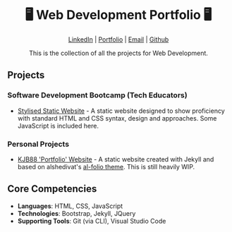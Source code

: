 <div align="center">
    <h1>🖥️ Web Development Portfolio 🖥️</h1>
    <p>
        <a href="http://www.LinkedIn.com/in/kevin-barr1988">LinkedIn</a> |
        <a href="http://kjb88.github.io">Portfolio</a> |
        <a href="mailto:kevinbarr.business@gmail.com">Email</a> | <a href="https://github.com/KJB88">Github</a>
    </p>
 <p>
     This is the collection of all the projects for Web Development.
 </p>
</div>
<div>
  <h2>Projects</h2>
  <h3>Software Development Bootcamp (Tech Educators)</h3>
    <ul>
      <li><a href="https://github.com/KJB88/TechEd_SD-W01">Stylised Static Website</a> - A static website designed to show proficiency with standard HTML and CSS syntax, design and approaches. Some JavaScript is included here.</li>
    </ul>
  <h3> Personal Projects</h3>
  <ul>
      <li><a href="https://github.com/KJB88/KJB88.github.io">KJB88 'Portfolio' Website</a> - A static website created with Jekyll and based on alshedivat's <a href="https://github.com/alshedivat/al-folio"> al-folio theme</a>. This is still heavily WIP.</li>
  </ul>
  <!--
  <h3>Clones</h3>
    <ul>
      <li><a href=""></a>:</li>
    </ul>
  <h3>Original Concepts</h3>
    <ul>
      <li><a href=""></a>:</li>
    </ul>
  <h3>Discovery Demos</h3>
    <ul>
      <li><a href=""></a>:</li>
    </ul>
  -->
</div>
<div>
<h2>Core Competencies</h2>
<ul>
  <li><b>Languages</b>: HTML, CSS, JavaScript</li>
  <li><b>Technologies</b>: Bootstrap, Jekyll, JQuery</li>
  <li><b>Supporting Tools</b>: Git (via CLI), Visual Studio Code</li>
</ul>
</div>
